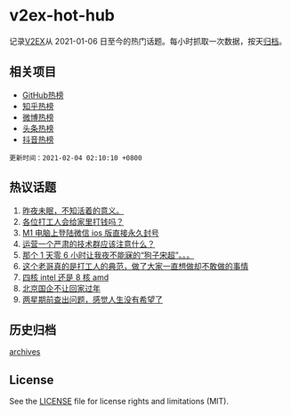 # v2ex-hot-hub

 记录[V2EX](https://www.v2ex.com/)从 2021-01-06 日至今的热门话题。每小时抓取一次数据，按天[归档](archives)。
 
 ## 相关项目

- [GitHub热榜](https://github.com/lonnyzhang423/github-hot-hub)
- [知乎热榜](https://github.com/lonnyzhang423/zhihu-hot-hub)
- [微博热榜](https://github.com/lonnyzhang423/weibo-hot-hub)
- [头条热榜](https://github.com/lonnyzhang423/toutiao-hot-hub)
- [抖音热榜](https://github.com/lonnyzhang423/douyin-hot-hub)


 `更新时间：2021-02-04 02:10:10 +0800`

## 热议话题

1. [昨夜未眠，不知活着的意义。](https://www.v2ex.com/t/750791)
1. [各位打工人会给家里打钱吗？](https://www.v2ex.com/t/750898)
1. [M1 电脑上登陆微信 ios 版直接永久封号](https://www.v2ex.com/t/750850)
1. [运营一个严肃的技术群应该注意什么？](https://www.v2ex.com/t/750832)
1. [那个 1 天零 6 小时让我夜不能寐的“狗子宋超”。。。](https://www.v2ex.com/t/750958)
1. [这个老哥真的是打工人的典范，做了大家一直想做却不敢做的事情](https://www.v2ex.com/t/750848)
1. [四核 intel 还是 8 核 amd](https://www.v2ex.com/t/750805)
1. [北京国企不让回家过年](https://www.v2ex.com/t/750951)
1. [两星期前查出问题，感觉人生没有希望了](https://www.v2ex.com/t/750816)

## 历史归档

[archives](archives)

## License

See the [LICENSE](LICENSE) file for license rights and limitations (MIT).
